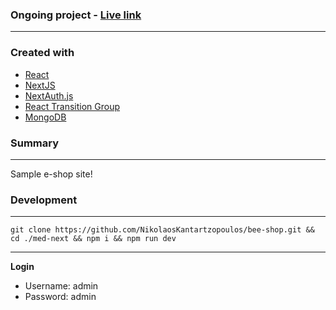 ### Ongoing project - [Live link](https://bee-shop-azure.vercel.app/shop)

---

### Created with

- [React](https://reactjs.org/)
- [NextJS](https://nextjs.org/)
- [NextAuth.js](https://next-auth.js.org/)
- [React Transition Group](http://reactcommunity.org/react-transition-group/)
- [MongoDB](https://www.mongodb.com/)

### Summary

---

Sample e-shop site!

### Development

---

```
git clone https://github.com/NikolaosKantartzopoulos/bee-shop.git && cd ./med-next && npm i && npm run dev
```

---

**Login**

- Username: admin
- Password: admin
